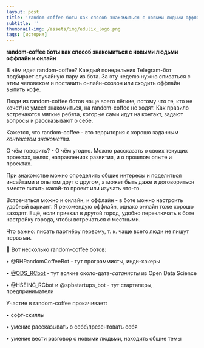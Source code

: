 ```yaml
---
layout: post
title: 'random-coffee боты как способ знакомиться с новыми людьми оффлайн и онлайн'
subtitle: ''
thumbnail-img: /assets/img/edulix_logo.png
tags: [история]
---
```


**random-coffee боты как способ знакомиться с новыми людьми оффлайн и онлайн**

В чём идея random-coffee? Каждый понедельник Telegram-бот подбирает случайную пару из бота. За эту неделю нужно списаться с этим человеком и поставить онлайн-созвон или сходить оффлайн выпить кофе.

Люди из random-coffee ботов чаще всего лёгкие, потому что те, кто не хочет\не умеет знакомиться, на random-coffee не ходят. Как правило встречаются мягкие ребята, которые сами идут на контакт, задают вопросы и рассказывают о себе.

Кажется, что random-coffee - это территория с хорошо заданным *контекстом знакомства*.



О чём говорить? - О чём угодно. Можно рассказать о своих текущих проектах, целях, направлениях развития, и о прошлом опыте и проектах.

При знакомстве можно определить общие интересы и поделиться инсайтами и опытом друг с другом, а может быть даже и договориться вместе пилить какой-то проект или изучать что-то.



Встречаться можно и онлайн, и оффлайн - в боте можно настроить удобный вариант. Я рекомендую оффлайн, однако онлайн тоже хорошо заходят. Ещё, если приехал в другой город, удобно переключать в боте настройку города, чтобы встречаться с местными.

Что важно: писать партнёру первому, т. к. чаще всего люди не пишут первыми.



🤳 Вот несколько random-coffee ботов:

• @RHRandomCoffeeBot - тут программисты, инди-хакеры

• [@ODS_RCbot](http://t.me/ODS_RCbot?start=ODScommunity) - тут всякие около-дата-*сатанисты* из Open Data Science

• @HSEINC_RCbot и @spbstartups_bot  - тут стартаперы, предприниматели



Участие в random-coffee прокачивает:

• софт-скиллы

• умение рассказывать о себе\презентовать себя

• умение вести разговор с новыми людьми, находить общие темы
